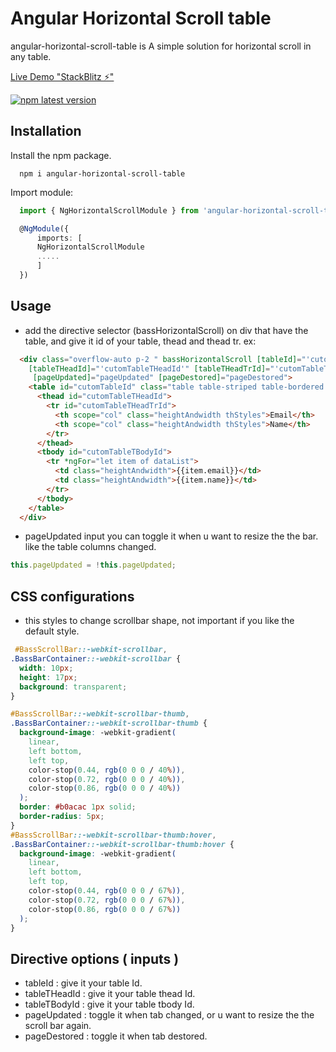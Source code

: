 # Angular Horizontal Scroll table

angular-horizontal-scroll-table is A simple solution for horizontal scroll in any table.



[Live Demo "StackBlitz ⚡️"](https://stackblitz.com/edit/angular-ivy-4pgi6r)


<a href="https://www.npmjs.com/package/angular-horizontal-scroll-table"><img src="https://img.shields.io/badge/npm-v1.0.0-blue" alt="npm latest version" ></a>


## Installation

Install the npm package.
```
  npm i angular-horizontal-scroll-table
```
Import module:
```ts
  import { NgHorizontalScrollModule } from 'angular-horizontal-scroll-table';

  @NgModule({
      imports: [
      NgHorizontalScrollModule
      .....
      ]
  })
```


## Usage

- add the directive selector (bassHorizontalScroll) on div that have the table, and give it id of your table, thead and thead tr.
  ex:
```html
  <div class="overflow-auto p-2 " bassHorizontalScroll [tableId]="'cutomTableId'"
    [tableTHeadId]="'cutomTableTHeadId'" [tableTHeadTrId]="'cutomTableTHeadTrId'"
     [pageUpdated]="pageUpdated" [pageDestored]="pageDestored">
    <table id="cutomTableId" class="table table-striped table-bordered table-hover">
      <thead id="cutomTableTHeadId">
        <tr id="cutomTableTHeadTrId">
          <th scope="col" class="heightAndwidth thStyles">Email</th>
          <th scope="col" class="heightAndwidth thStyles">Name</th>
        </tr>
      </thead>
      <tbody id="cutomTableTBodyId">
        <tr *ngFor="let item of dataList">
          <td class="heightAndwidth">{{item.email}}</td>
          <td class="heightAndwidth">{{item.name}}</td>
        </tr>
      </tbody>
    </table>
  </div>
```



- pageUpdated input you can toggle it when u want to resize the the bar.
    like the table columns changed.

```ts
this.pageUpdated = !this.pageUpdated;
```

## CSS configurations
- this styles to change scrollbar shape, not important if you like the default style.

```css
 #BassScrollBar::-webkit-scrollbar,
.BassBarContainer::-webkit-scrollbar {
  width: 10px;
  height: 17px;
  background: transparent;
}

#BassScrollBar::-webkit-scrollbar-thumb,
.BassBarContainer::-webkit-scrollbar-thumb {
  background-image: -webkit-gradient(
    linear,
    left bottom,
    left top,
    color-stop(0.44, rgb(0 0 0 / 40%)),
    color-stop(0.72, rgb(0 0 0 / 40%)),
    color-stop(0.86, rgb(0 0 0 / 40%))
  );
  border: #b0acac 1px solid;
  border-radius: 5px;
}
#BassScrollBar::-webkit-scrollbar-thumb:hover,
.BassBarContainer::-webkit-scrollbar-thumb:hover {
  background-image: -webkit-gradient(
    linear,
    left bottom,
    left top,
    color-stop(0.44, rgb(0 0 0 / 67%)),
    color-stop(0.72, rgb(0 0 0 / 67%)),
    color-stop(0.86, rgb(0 0 0 / 67%))
  );
}
```


## Directive options ( inputs )
- tableId        : give it your table Id.
- tableTHeadId   : give it your table thead Id.
- tableTBodyId   : give it your table tbody Id.
- pageUpdated    : toggle it when tab changed, or u want to resize the the scroll bar again.
- pageDestored   : toggle it when tab destored.
